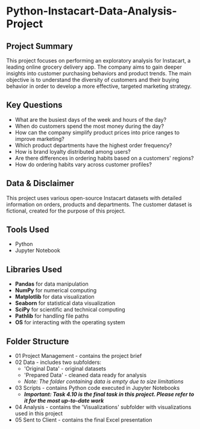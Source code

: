 # Python-Instacart-Data-Analysis-Project

## Project Summary
This project focuses on performing an exploratory analysis for Instacart, a leading online grocery delivery app. The company aims to gain deeper insights into customer purchasing behaviors and product trends. The main objective is to understand the diversity of customers and their buying behavior in order to develop a more effective, targeted marketing strategy.

## Key Questions
* What are the busiest days of the week and hours of the day?
* When do customers spend the most money during the day?
* How can the company simplify product prices into price ranges to improve marketing?
* Which product departments have the highest order frequency?
* How is brand loyalty distributed among users?
* Are there differences in ordering habits based on a customers' regions?
* How do ordering habits vary across customer profiles?

## Data & Disclaimer
This project uses various open-source Instacart datasets with detailed information on orders, products and departments. The customer dataset is fictional, created for the purpose of this project.

## Tools Used
* Python
* Jupyter Notebook

## Libraries Used
* **Pandas** for data manipulation
* **NumPy** for numerical computing
* **Matplotlib** for data visualization
* **Seaborn** for statistical data visualization
* **SciPy** for scientific and technical computing
* **Pathlib** for handling file paths
* **OS** for interacting with the operating system

## Folder Structure

* 01 Project Management - contains the project brief
* 02 Data - includes two subfolders:
  * 'Original Data' - original datasets
  * 'Prepared Data' - cleaned data ready for analysis
  *  *Note: The folder containing data is empty due to size limitations*
* 03 Scripts - contains Python code executed in Jupyter Notebooks
  * ***Important: Task 4.10 is the final task in this project. Please refer to it for the most up-to-date work***
* 04 Analysis - contains the 'Visualizations' subfolder with visualizations used in this project
* 05 Sent to Client - contains the final Excel presentation

